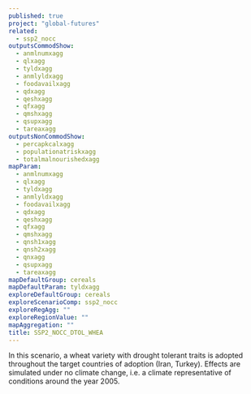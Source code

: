 ```yaml
---
published: true
project: "global-futures"
related: 
  - ssp2_nocc
outputsCommodShow: 
  - anmlnumxagg
  - qlxagg
  - tyldxagg
  - anmlyldxagg
  - foodavailxagg
  - qdxagg
  - qeshxagg
  - qfxagg
  - qmshxagg
  - qsupxagg
  - tareaxagg
outputsNonCommodShow: 
  - percapkcalxagg
  - populationatriskxagg
  - totalmalnourishedxagg
mapParam: 
  - anmlnumxagg
  - qlxagg
  - tyldxagg
  - anmlyldxagg
  - foodavailxagg
  - qdxagg
  - qeshxagg
  - qfxagg
  - qmshxagg
  - qnsh1xagg
  - qnsh2xagg
  - qnxagg
  - qsupxagg
  - tareaxagg
mapDefaultGroup: cereals
mapDefaultParam: tyldxagg
exploreDefaultGroup: cereals
exploreScenarioComp: ssp2_nocc
exploreRegAgg: ""
exploreRegionValue: ""
mapAggregation: ""
title: SSP2_NOCC_DTOL_WHEA
---
```


In this scenario, a wheat variety with drought tolerant traits is adopted throughout the target countries of adoption (Iran, Turkey). Effects are simulated under no climate change, i.e. a climate representative of conditions around the year 2005.
